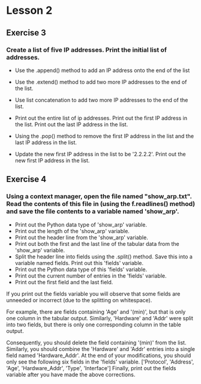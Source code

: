# Lesson 2

## Exercise 3

### Create a list of five IP addresses. Print the initial list of addresses.

* Use the .append() method to add an IP address onto the end of the list

* Use the .extend() method to add two more IP addresses to the end of the list.

* Use list concatenation to add two more IP addresses to the end of the list.

* Print out the entire list of ip addresses. Print out the first IP address in the list. Print out the last IP address in the list.

* Using the .pop() method to remove the first IP address in the list and the last IP address in the list.

* Update the new first IP address in the list to be '2.2.2.2'. Print out the new first IP address in the list.

## Exercise 4

### Using a context manager, open the file named "show_arp.txt". Read the contents of this file in (using the f.readlines() method) and save the file contents to a variable named 'show_arp'.

* Print out the Python data type of 'show_arp' variable.
* Print out the length of the 'show_arp' variable.
* Print out the header line from the 'show_arp' variable.
* Print out both the first and the last line of the tabular data from the 'show_arp' variable.
* Split the header line into fields using the .split() method. Save this into a variable named fields. Print out this 'fields' variable.
* Print out the Python data type of this 'fields' variable.
* Print out the current number of entries in the 'fields' variable.
* Print out the first field and the last field.

If you print out the fields variable you will observe that some fields are unneeded or incorrect (due to the splitting on whitespace).

For example, there are fields containing 'Age' and '(min)', but that is only one column in the tabular output. Similarly, 'Hardware' and 'Addr' were split into two fields, but there is only one corresponding column in the table output.

Consequently, you should delete the field containing '(min)' from the list. Similarly, you should combine the 'Hardware' and 'Addr' entries into a single field named 'Hardware_Addr'. At the end of your modifications, you should only see the following six fields in the 'fields' variable.
['Protocol', 'Address', 'Age', 'Hardware_Addr', 'Type', 'Interface']
Finally, print out the fields variable after you have made the above corrections.